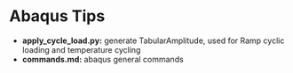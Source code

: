 # Abaqus Tips

- **apply_cycle_load.py:** generate TabularAmplitude, used for Ramp cyclic loading and temperature cycling
- **commands.md:** abaqus general commands
